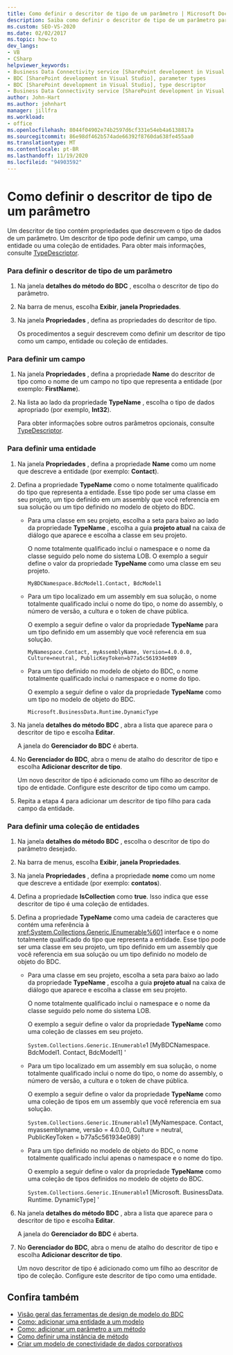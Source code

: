 ```yaml
---
title: Como definir o descritor de tipo de um parâmetro | Microsoft Docs
description: Saiba como definir o descritor de tipo de um parâmetro para um método em seu modelo de BDC (conectividade de dados corporativos).
ms.custom: SEO-VS-2020
ms.date: 02/02/2017
ms.topic: how-to
dev_langs:
- VB
- CSharp
helpviewer_keywords:
- Business Data Connectivity service [SharePoint development in Visual Studio], type descriptor
- BDC [SharePoint development in Visual Studio], parameter types
- BDC [SharePoint development in Visual Studio], type descriptor
- Business Data Connectivity service [SharePoint development in Visual Studio], parameter types
author: John-Hart
ms.author: johnhart
manager: jillfra
ms.workload:
- office
ms.openlocfilehash: 8044f04902e74b2597d6cf331e54eb4a6138817a
ms.sourcegitcommit: 86e98df462b574ade66392f8760da638fe455aa0
ms.translationtype: MT
ms.contentlocale: pt-BR
ms.lasthandoff: 11/19/2020
ms.locfileid: "94903592"
---
```

# <a name="how-to-define-the-type-descriptor-of-a-parameter"></a>Como definir o descritor de tipo de um parâmetro
  Um descritor de tipo contém propriedades que descrevem o tipo de dados de um parâmetro. Um descritor de tipo pode definir um campo, uma entidade ou uma coleção de entidades. Para obter mais informações, consulte [TypeDescriptor](/previous-versions/office/developer/sharepoint-2007/ms543392\(v\=office.12\)).

### <a name="to-define-the-type-descriptor-of-a-parameter"></a>Para definir o descritor de tipo de um parâmetro

1. Na janela **detalhes do método do BDC** , escolha o descritor de tipo do parâmetro.

2. Na barra de menus, escolha **Exibir**, **janela Propriedades**.

3. Na janela **Propriedades** , defina as propriedades do descritor de tipo.

     Os procedimentos a seguir descrevem como definir um descritor de tipo como um campo, entidade ou coleção de entidades.

### <a name="to-define-a-field"></a>Para definir um campo

1. Na janela **Propriedades** , defina a propriedade **Name** do descritor de tipo como o nome de um campo no tipo que representa a entidade (por exemplo: **FirstName**).

2. Na lista ao lado da propriedade **TypeName** , escolha o tipo de dados apropriado (por exemplo, **Int32**).

     Para obter informações sobre outros parâmetros opcionais, consulte [TypeDescriptor](/previous-versions/office/developer/sharepoint-2007/ms543392\(v\=office.12\)).

### <a name="to-define-an-entity"></a>Para definir uma entidade

1. Na janela **Propriedades** , defina a propriedade **Name** como um nome que descreve a entidade (por exemplo: **Contact**).

2. Defina a propriedade **TypeName** como o nome totalmente qualificado do tipo que representa a entidade. Esse tipo pode ser uma classe em seu projeto, um tipo definido em um assembly que você referencia em sua solução ou um tipo definido no modelo de objeto do BDC.

    - Para uma classe em seu projeto, escolha a seta para baixo ao lado da propriedade **TypeName** , escolha a guia **projeto atual** na caixa de diálogo que aparece e escolha a classe em seu projeto.

         O nome totalmente qualificado inclui o namespace e o nome da classe seguido pelo nome do sistema LOB. O exemplo a seguir define o valor da propriedade **TypeName** como uma classe em seu projeto.

         `MyBDCNamespace.BdcModel1.Contact, BdcModel1`

    - Para um tipo localizado em um assembly em sua solução, o nome totalmente qualificado inclui o nome do tipo, o nome do assembly, o número de versão, a cultura e o token de chave pública.

         O exemplo a seguir define o valor da propriedade **TypeName** para um tipo definido em um assembly que você referencia em sua solução.

         `MyNamespace.Contact, myAssemblyName, Version=4.0.0.0, Culture=neutral, PublicKeyToken=b77a5c561934e089`

    - Para um tipo definido no modelo de objeto do BDC, o nome totalmente qualificado inclui o namespace e o nome do tipo.

         O exemplo a seguir define o valor da propriedade **TypeName** como um tipo no modelo de objeto do BDC.

         `Microsoft.BusinessData.Runtime.DynamicType`

3. Na janela **detalhes do método BDC** , abra a lista que aparece para o descritor de tipo e escolha **Editar**.

     A janela do **Gerenciador do BDC** é aberta.

4. No **Gerenciador do BDC**, abra o menu de atalho do descritor de tipo e escolha **Adicionar descritor de tipo**.

     Um novo descritor de tipo é adicionado como um filho ao descritor de tipo de entidade. Configure este descritor de tipo como um campo.

5. Repita a etapa 4 para adicionar um descritor de tipo filho para cada campo da entidade.

### <a name="to-define-a-collection-of-entities"></a>Para definir uma coleção de entidades

1. Na janela **detalhes do método BDC** , escolha o descritor de tipo do parâmetro desejado.

2. Na barra de menus, escolha **Exibir**, **janela Propriedades**.

3. Na janela **Propriedades** , defina a propriedade **nome** como um nome que descreve a entidade (por exemplo: **contatos**).

4. Defina a propriedade **IsCollection** como **true**. Isso indica que esse descritor de tipo é uma coleção de entidades.

5. Defina a propriedade **TypeName** como uma cadeia de caracteres que contém uma referência à <xref:System.Collections.Generic.IEnumerable%601> interface e o nome totalmente qualificado do tipo que representa a entidade. Esse tipo pode ser uma classe em seu projeto, um tipo definido em um assembly que você referencia em sua solução ou um tipo definido no modelo de objeto do BDC.

   - Para uma classe em seu projeto, escolha a seta para baixo ao lado da propriedade **TypeName** , escolha a guia **projeto atual** na caixa de diálogo que aparece e escolha a classe em seu projeto.

      O nome totalmente qualificado inclui o namespace e o nome da classe seguido pelo nome do sistema LOB.

      O exemplo a seguir define o valor da propriedade **TypeName** como uma coleção de classes em seu projeto.

      `System.Collections.Generic.IEnumerable`1 [MyBDCNamespace. BdcModel1. Contact, BdcModel1] '

   - Para um tipo localizado em um assembly em sua solução, o nome totalmente qualificado inclui o nome do tipo, o nome do assembly, o número de versão, a cultura e o token de chave pública.

      O exemplo a seguir define o valor da propriedade **TypeName** como uma coleção de tipos em um assembly que você referencia em sua solução.

      `System.Collections.Generic.IEnumerable`1 [MyNamespace. Contact, myassemblyname, versão = 4.0.0.0, Culture = neutral, PublicKeyToken = b77a5c561934e089] '

   - Para um tipo definido no modelo de objeto do BDC, o nome totalmente qualificado inclui apenas o namespace e o nome do tipo.

      O exemplo a seguir define o valor da propriedade **TypeName** como uma coleção de tipos definidos no modelo de objeto do BDC.

      `System.Collections.Generic.IEnumerable`1 [Microsoft. BusinessData. Runtime. DynamicType] '

6. Na janela **detalhes do método BDC** , abra a lista que aparece para o descritor de tipo e escolha **Editar**.

    A janela do **Gerenciador do BDC** é aberta.

7. No **Gerenciador do BDC**, abra o menu de atalho do descritor de tipo e escolha **Adicionar descritor de tipo**.

    Um novo descritor de tipo é adicionado como um filho ao descritor de tipo de coleção. Configure este descritor de tipo como uma entidade.

## <a name="see-also"></a>Confira também
- [Visão geral das ferramentas de design de modelo do BDC](../sharepoint/bdc-model-design-tools-overview.md)
- [Como: adicionar uma entidade a um modelo](../sharepoint/how-to-add-an-entity-to-a-model.md)
- [Como: adicionar um parâmetro a um método](../sharepoint/how-to-add-a-parameter-to-a-method.md)
- [Como definir uma instância de método](../sharepoint/how-to-define-a-method-instance.md)
- [Criar um modelo de conectividade de dados corporativos](../sharepoint/designing-a-business-data-connectivity-model.md)
